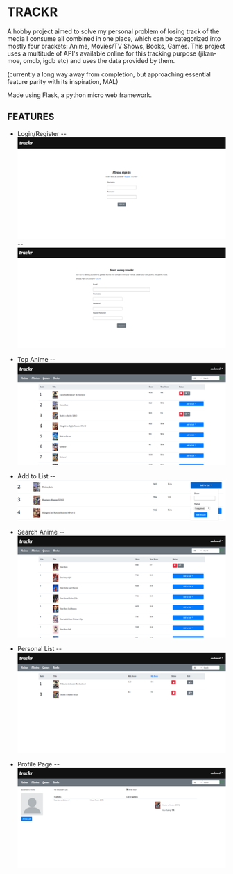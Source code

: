 # TRACKR

A hobby project aimed to solve my personal problem of losing track of the media I consume all combined in one place, which can be categorized into mostly four brackets: Anime, Movies/TV Shows, Books, Games. This project uses a multitude of API's available online for this tracking purpose (jikan-moe, omdb, igdb etc) and uses the data provided by them. 

(currently a long way away from completion, but approaching essential feature parity with its inspiration, MAL)

Made using Flask, a python micro web framework.

## FEATURES

- Login/Register 
 -- ![Login Page](screenshots/login_page.png)
 --  ![Register Page](screenshots/register_page.png)
 
- Top Anime
 -- ![Top Anime Page](screenshots/top_anime.png)

- Add to List
 -- ![Add to List dropdown](screenshots/add_to_list.png)

- Search Anime
 -- ![Search Results Page](screenshots/search_page.png)

- Personal List
 -- ![Personal List Page](screenshots/personal_list.png)

- Profile Page
 -- ![Profile Page](screenshots/profile_page.png)
